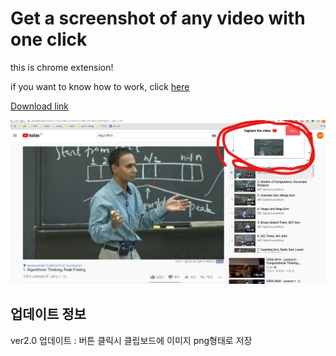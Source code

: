 
# Get a screenshot of any video with one click 

this is chrome extension!

if you want to know how to work,
click [here](https://www.youtube.com/watch?v=Q8YnZipen_c)

[Download link](https://chrome.google.com/webstore/detail/youtube-capture/dhnikjofbddmfnkonpedeajjkhoecdfp?hl=ko)

![god](/god.jpg)

## 업데이트 정보 
ver2.0 업데이트 : 버튼 클릭시 클립보드에 이미지 png형태로 저장 

